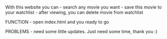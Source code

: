 With this website you can 
    - search any movie you want
    - save this movie to your watchlist
    - after viewing, you can delete movie from watchlist

FUNCTION
    - open index.html and you ready to go

PROBLEMS
    - need some little updates. Just need some time, thank you :) 